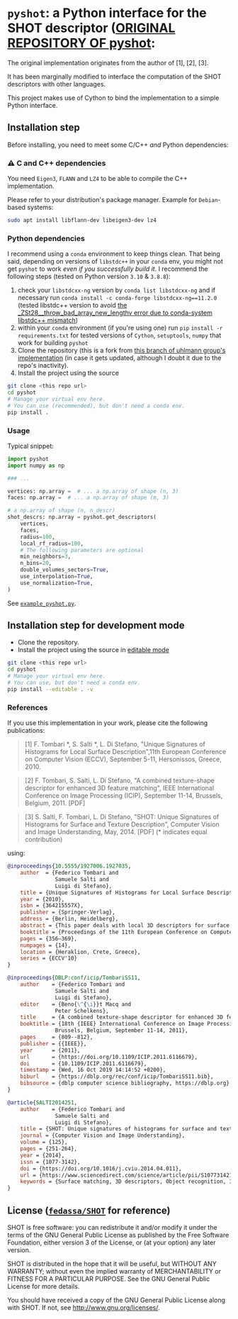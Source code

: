 # `pyshot`: a Python interface for the SHOT descriptor ([ORIGINAL REPOSITORY OF pyshot](https://github.com/uhlmanngroup/pyshot):

The original implementation originates from the author of [1], [2], [3].

It has been marginally modified to interface the computation of the SHOT
descriptors with other languages.

This project makes use of Cython to bind the implementation to a simple Python
interface.

## Installation step
Before installing, you need to meet some C/C++ *and* Python dependencies:
### ⚠ C and C++ dependencies 
You need `Eigen3`, `FLANN` and `LZ4` to be able to compile the C++
implementation. 

Please refer to your distribution's package manager.
Example for `Debian`-based systems:
```bash
sudo apt install libflann-dev libeigen3-dev lz4
```
### Python dependencies
I recommend using a `conda` environment to keep things clean. That being said, depending on versions of `libstdc++` in your `conda` env, you might not get `pyshot` to work *even if you successfully build it*.
I recommend the following steps (tested on Python version `3.10` & `3.8.8`):
 1. check your `libstdcxx-ng` version by `conda list libstdcxx-ng` and if necessary run `conda install -c conda-forge libstdcxx-ng==11.2.0` (tested libstdc++ version to avoid [the _ZSt28__throw_bad_array_new_lengthv error due to conda-system libstdc++ mismatch](https://github.com/stan-dev/pystan/issues/294))
 2. within your `conda` environment (if you're using one) run `pip` `install -r requirements.txt` for tested versions of `Cython`, `setuptools`, `numpy` that work for building `pyshot` 
3. Clone the repository (this is a fork from [this branch of uhlmann group's implementation](https://github.com/uhlmanngroup/pyshot/commit/18ff0f25768cf93c62dba847fa002944518a0f2f) (in case it gets updated, although I doubt it due to the repo's inactivity).
4. Install the project using the source
```bash
git clone <this repo url>
cd pyshot
# Manage your virtual env here.
# You can use (recommended), but don't need a conda env.
pip install .
```

### Usage

Typical snippet:

```python
import pyshot
import numpy as np

### ...

vertices: np.array =  # ... a np.array of shape (n, 3)
faces: np.array =  # ... a np.array of shape (m, 3)

# a np.array of shape (n, n_descr)
shot_descrs: np.array = pyshot.get_descriptors(
	vertices,
	faces,
	radius=100,
	local_rf_radius=100,
	# The following parameters are optional
	min_neighbors=3,
	n_bins=20,
	double_volumes_sectors=True,
	use_interpolation=True,
	use_normalization=True,
)
```

See [`example_pyshot.py`](./example_pyshot.py).


## Installation step for development mode

 - Clone the repository.
 - Install the project using the source in [editable mode](https://packaging.python.org/guides/distributing-packages-using-setuptools/#working-in-development-mode)
```bash
git clone <this repo url>
cd pyshot
# Manage your virtual env here.
# You can use, but don't need a conda env.
pip install --editable . -v
```

### References

If you use this implementation in your work, please cite the following publications:

> [1] 	F. Tombari *, S. Salti *, L. Di Stefano, "Unique Signatures of Histograms for Local Surface Description",11th European Conference on Computer Vision (ECCV), September 5-11, Hersonissos, Greece, 2010.

> [2] 	F. Tombari, S. Salti, L. Di Stefano, "A combined texture-shape descriptor for enhanced 3D feature matching", IEEE International Conference on Image Processing (ICIP), September 11-14, Brussels, Belgium, 2011. [PDF] 

> [3] 	S. Salti, F. Tombari, L. Di Stefano, "SHOT: Unique Signatures of Histograms for Surface and Texture Description", Computer Vision and Image Understanding, May, 2014. [PDF] 
  	(* indicates equal contribution)

using:

```bibtex
@inproceedings{10.5555/1927006.1927035,
    author  = {Federico Tombari and
               Samuele Salti and
               Luigi di Stefano},
    title = {Unique Signatures of Histograms for Local Surface Description},
    year = {2010},
    isbn = {364215557X},
    publisher = {Springer-Verlag},
    address = {Berlin, Heidelberg},
    abstract = {This paper deals with local 3D descriptors for surface matching. First, we categorize existing methods into two classes: Signatures and Histograms. Then, by discussion and experiments alike, we point out the key issues of uniqueness and repeatability of the local reference frame. Based on these observations, we formulate a novel comprehensive proposal for surface representation, which encompasses a new unique and repeatable local reference frame as well as a new 3D descriptor. The latter lays at the intersection between Signatures and Histograms, so as to possibly achieve a better balance between descriptiveness and robustness. Experiments on publicly available datasets as well as on range scans obtained with Spacetime Stereo provide a thorough validation of our proposal.},
    booktitle = {Proceedings of the 11th European Conference on Computer Vision Conference on Computer Vision: Part III},
    pages = {356–369},
    numpages = {14},
    location = {Heraklion, Crete, Greece},
    series = {ECCV'10}
}

@inproceedings{DBLP:conf/icip/TombariSS11,
    author    = {Federico Tombari and
               Samuele Salti and
               Luigi di Stefano},
    editor    = {Beno{\^{\i}}t Macq and
               Peter Schelkens},
    title     = {A combined texture-shape descriptor for enhanced 3D feature matching},
    booktitle = {18th {IEEE} International Conference on Image Processing, {ICIP} 2011,
               Brussels, Belgium, September 11-14, 2011},
    pages     = {809--812},
    publisher = {{IEEE}},
    year      = {2011},
    url       = {https://doi.org/10.1109/ICIP.2011.6116679},
    doi       = {10.1109/ICIP.2011.6116679},
    timestamp = {Wed, 16 Oct 2019 14:14:52 +0200},
    biburl    = {https://dblp.org/rec/conf/icip/TombariSS11.bib},
    bibsource = {dblp computer science bibliography, https://dblp.org}
}

@article{SALTI2014251,
    author    = {Federico Tombari and
               Samuele Salti and
               Luigi di Stefano},
    title = {SHOT: Unique signatures of histograms for surface and texture description},
    journal = {Computer Vision and Image Understanding},
    volume = {125},
    pages = {251-264},
    year = {2014},
    issn = {1077-3142},
    doi = {https://doi.org/10.1016/j.cviu.2014.04.011},
    url = {https://www.sciencedirect.com/science/article/pii/S1077314214000988},
    keywords = {Surface matching, 3D descriptors, Object recognition, 3D reconstruction},
}
```

## License ([`fedassa/SHOT`](https://github.com/fedassa/SHOT) for reference)

SHOT is free software: you can redistribute it and/or modify it under the terms of the GNU General Public License as published by the Free Software Foundation, either version 3 of the License, or (at your option) any later version.

SHOT is distributed in the hope that it will be useful, but WITHOUT ANY WARRANTY; without even the implied warranty of MERCHANTABILITY or FITNESS FOR A PARTICULAR PURPOSE. See the GNU General Public License for more details.

You should have received a copy of the GNU General Public License along with SHOT. If not, see http://www.gnu.org/licenses/.

